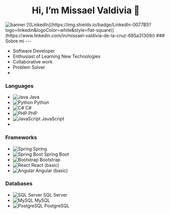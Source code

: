 <h1 style="text-align: center;">Hi, I’m Missael Valdivia 👋</h1>
<img src="Banner para YouTube Geométrico Simple Azul.png" alt="banner">
[![LinkedIn](https://img.shields.io/badge/LinkedIn-0077B5?logo=linkedin&logoColor=white&style=flat-square)](https://www.linkedin.com/in/missael-valdivia-de-la-cruz-685a31309/)
### Sobre mí
---

- Software Developer
- Enthusiast of Learning New Technologies
- Collaborative work
- Problem Solver
- 
### Languages

- ![Java](https://img.icons8.com/color/48/000000/java-coffee-cup-logo.png) Java
- ![Python](https://img.icons8.com/color/48/000000/python.png) Python
- ![C#](https://img.icons8.com/color/48/000000/c-sharp-logo.png) C#
- ![PHP](https://img.icons8.com/color/48/000000/php.png) PHP
- ![JavaScript](https://img.icons8.com/color/48/000000/javascript.png) JavaScript
- 
### Frameworks

- ![Spring](https://img.icons8.com/color/48/000000/spring-logo.png) Spring
- ![Spring Boot](https://img.icons8.com/color/48/000000/spring-boot.png) Spring Boot
- ![Bootstrap](https://img.icons8.com/color/48/000000/bootstrap.png) Bootstrap
- ![React](https://img.icons8.com/color/48/000000/react-native.png) React (basic)
- ![Angular](https://img.icons8.com/color/48/000000/angularjs.png) Angular (basic)

### Databases

- ![SQL Server](https://img.icons8.com/color/48/000000/microsoft-sql-server.png) SQL Server
- ![MySQL](https://img.icons8.com/color/48/000000/mysql-logo.png) MySQL
- ![PostgreSQL](https://img.icons8.com/color/48/000000/postgreesql.png) PostgreSQL

<!--
**MissaelValdivia13/MissaelValdivia13** is a ✨ _special_ ✨ repository because its `README.md` (this file) appears on your GitHub profile.

Here are some ideas to get you started:

- 🔭 I’m currently working on ...
- 🌱 I’m currently learning ...
- 👯 I’m looking to collaborate on ...
- 🤔 I’m looking for help with ...
- 💬 Ask me about ...
- 📫 How to reach me: ...
- 😄 Pronouns: ...
- ⚡ Fun fact: ...
-->
